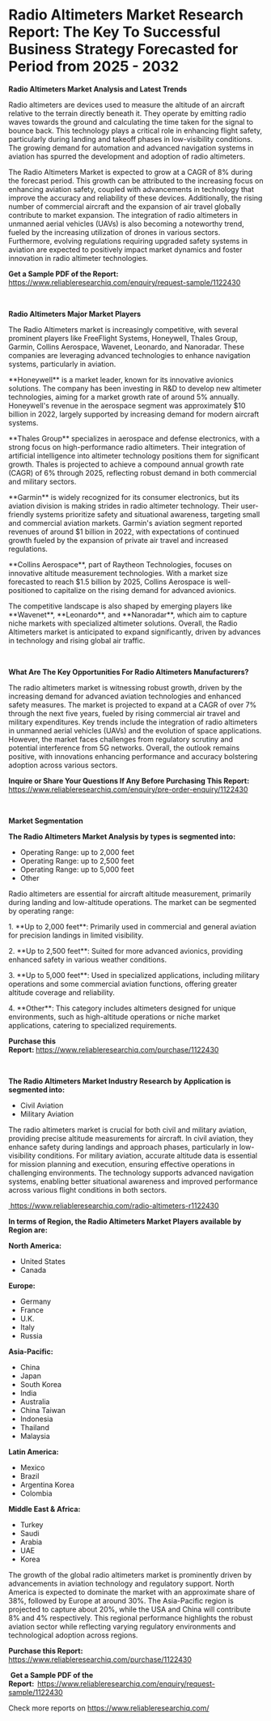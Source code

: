 <p><h1>Radio Altimeters Market Research Report: The Key To Successful Business Strategy Forecasted for Period from 2025 - 2032</h1></p><p><strong>Radio Altimeters Market Analysis and Latest Trends</strong></p>
<p><p>Radio altimeters are devices used to measure the altitude of an aircraft relative to the terrain directly beneath it. They operate by emitting radio waves towards the ground and calculating the time taken for the signal to bounce back. This technology plays a critical role in enhancing flight safety, particularly during landing and takeoff phases in low-visibility conditions. The growing demand for automation and advanced navigation systems in aviation has spurred the development and adoption of radio altimeters.</p><p>The Radio Altimeters Market is expected to grow at a CAGR of 8% during the forecast period. This growth can be attributed to the increasing focus on enhancing aviation safety, coupled with advancements in technology that improve the accuracy and reliability of these devices. Additionally, the rising number of commercial aircraft and the expansion of air travel globally contribute to market expansion. The integration of radio altimeters in unmanned aerial vehicles (UAVs) is also becoming a noteworthy trend, fueled by the increasing utilization of drones in various sectors. Furthermore, evolving regulations requiring upgraded safety systems in aviation are expected to positively impact market dynamics and foster innovation in radio altimeter technologies.</p></p>
<p><strong>Get a Sample PDF of the Report:&nbsp;</strong> <a href="https://www.reliableresearchiq.com/enquiry/request-sample/1122430?utm_campaign=2230&utm_medium=2&utm_source=Github&utm_content=ia&utm_term=22022025&utm_id=radio-altimeters">https://www.reliableresearchiq.com/enquiry/request-sample/1122430</a></p>
<p>&nbsp;</p>
<p><strong>Radio Altimeters Major Market Players</strong></p>
<p><p>The Radio Altimeters market is increasingly competitive, with several prominent players like FreeFlight Systems, Honeywell, Thales Group, Garmin, Collins Aerospace, Wavenet, Leonardo, and Nanoradar. These companies are leveraging advanced technologies to enhance navigation systems, particularly in aviation.</p><p>**Honeywell** is a market leader, known for its innovative avionics solutions. The company has been investing in R&D to develop new altimeter technologies, aiming for a market growth rate of around 5% annually. Honeywell's revenue in the aerospace segment was approximately $10 billion in 2022, largely supported by increasing demand for modern aircraft systems.</p><p>**Thales Group** specializes in aerospace and defense electronics, with a strong focus on high-performance radio altimeters. Their integration of artificial intelligence into altimeter technology positions them for significant growth. Thales is projected to achieve a compound annual growth rate (CAGR) of 6% through 2025, reflecting robust demand in both commercial and military sectors.</p><p>**Garmin** is widely recognized for its consumer electronics, but its aviation division is making strides in radio altimeter technology. Their user-friendly systems prioritize safety and situational awareness, targeting small and commercial aviation markets. Garmin's aviation segment reported revenues of around $1 billion in 2022, with expectations of continued growth fueled by the expansion of private air travel and increased regulations.</p><p>**Collins Aerospace**, part of Raytheon Technologies, focuses on innovative altitude measurement technologies. With a market size forecasted to reach $1.5 billion by 2025, Collins Aerospace is well-positioned to capitalize on the rising demand for advanced avionics.</p><p>The competitive landscape is also shaped by emerging players like **Wavenet**, **Leonardo**, and **Nanoradar**, which aim to capture niche markets with specialized altimeter solutions. Overall, the Radio Altimeters market is anticipated to expand significantly, driven by advances in technology and rising global air traffic.</p></p>
<p>&nbsp;</p>
<p><strong>What Are The Key Opportunities For Radio Altimeters Manufacturers?</strong></p>
<p><p>The radio altimeters market is witnessing robust growth, driven by the increasing demand for advanced aviation technologies and enhanced safety measures. The market is projected to expand at a CAGR of over 7% through the next five years, fueled by rising commercial air travel and military expenditures. Key trends include the integration of radio altimeters in unmanned aerial vehicles (UAVs) and the evolution of space applications. However, the market faces challenges from regulatory scrutiny and potential interference from 5G networks. Overall, the outlook remains positive, with innovations enhancing performance and accuracy bolstering adoption across various sectors.</p></p>
<p><strong>Inquire or Share Your Questions If Any Before Purchasing This Report:</strong> <a href="https://www.reliableresearchiq.com/enquiry/pre-order-enquiry/1122430?utm_campaign=2230&utm_medium=2&utm_source=Github&utm_content=ia&utm_term=22022025&utm_id=radio-altimeters">https://www.reliableresearchiq.com/enquiry/pre-order-enquiry/1122430</a></p>
<p>&nbsp;</p>
<p><strong>Market Segmentation</strong></p>
<p><strong>The Radio Altimeters Market Analysis by types is segmented into:</strong></p>
<p><ul><li>Operating Range: up to 2,000 feet</li><li>Operating Range: up to 2,500 feet</li><li>Operating Range: up to 5,000 feet</li><li>Other</li></ul></p>
<p><p>Radio altimeters are essential for aircraft altitude measurement, primarily during landing and low-altitude operations. The market can be segmented by operating range: </p><p>1. **Up to 2,000 feet**: Primarily used in commercial and general aviation for precision landings in limited visibility.</p><p>2. **Up to 2,500 feet**: Suited for more advanced avionics, providing enhanced safety in various weather conditions.</p><p>3. **Up to 5,000 feet**: Used in specialized applications, including military operations and some commercial aviation functions, offering greater altitude coverage and reliability.</p><p>4. **Other**: This category includes altimeters designed for unique environments, such as high-altitude operations or niche market applications, catering to specialized requirements.</p></p>
<p><strong>Purchase this Report:&nbsp;</strong><a href="https://www.reliableresearchiq.com/purchase/1122430?utm_campaign=2230&utm_medium=2&utm_source=Github&utm_content=ia&utm_term=22022025&utm_id=radio-altimeters">https://www.reliableresearchiq.com/purchase/1122430</a></p>
<p>&nbsp;</p>
<p><strong>The Radio Altimeters Market Industry Research by Application is segmented into:</strong></p>
<p><ul><li>Civil Aviation</li><li>Military Aviation</li></ul></p>
<p><p>The radio altimeters market is crucial for both civil and military aviation, providing precise altitude measurements for aircraft. In civil aviation, they enhance safety during landings and approach phases, particularly in low-visibility conditions. For military aviation, accurate altitude data is essential for mission planning and execution, ensuring effective operations in challenging environments. The technology supports advanced navigation systems, enabling better situational awareness and improved performance across various flight conditions in both sectors.</p></p>
<p><a href="https://www.reliableresearchiq.com/radio-altimeters-r1122430?utm_campaign=2230&utm_medium=2&utm_source=Github&utm_content=ia&utm_term=22022025&utm_id=radio-altimeters">&nbsp;https://www.reliableresearchiq.com/radio-altimeters-r1122430</a></p>
<p><strong>In terms of Region, the Radio Altimeters Market Players available by Region are:</strong></p>
<p>
    <p> <strong> North America: </strong>
        <ul>
            <li>United States</li>
            <li>Canada</li>
        </ul>
        </p> 
    <p> <strong> Europe: </strong>
        <ul>
            <li>Germany</li>
            <li>France</li>
            <li>U.K.</li>
            <li>Italy</li>
            <li>Russia</li>
        </ul>
        </p> 
    <p> <strong> Asia-Pacific: </strong>
        <ul>
            <li>China</li>
            <li>Japan</li>
            <li>South Korea</li>
            <li>India</li>
            <li>Australia</li>
            <li>China Taiwan</li>
            <li>Indonesia</li>
            <li>Thailand</li>
            <li>Malaysia</li>
        </ul>
        </p> 
    <p> <strong> Latin America: </strong>
        <ul>
            <li>Mexico</li>
            <li>Brazil</li>
            <li>Argentina Korea</li>
            <li>Colombia</li>
        </ul>
        </p> 
    <p> <strong> Middle East & Africa: </strong>
        <ul>
            <li>Turkey</li>
            <li>Saudi</li>
            <li>Arabia</li>
            <li>UAE</li>
            <li>Korea</li>
        </ul>
    </p>
    </p>
<p><p>The growth of the global radio altimeters market is prominently driven by advancements in aviation technology and regulatory support. North America is expected to dominate the market with an approximate share of 38%, followed by Europe at around 30%. The Asia-Pacific region is projected to capture about 20%, while the USA and China will contribute 8% and 4% respectively. This regional performance highlights the robust aviation sector while reflecting varying regulatory environments and technological adoption across regions.</p></p>
<p><strong>Purchase this Report: </strong><a href="https://www.reliableresearchiq.com/purchase/1122430?utm_campaign=2230&utm_medium=2&utm_source=Github&utm_content=ia&utm_term=22022025&utm_id=radio-altimeters">https://www.reliableresearchiq.com/purchase/1122430</a></p>
<p>&nbsp;<strong>Get a Sample PDF of the Report:&nbsp;&nbsp;</strong><a href="https://www.reliableresearchiq.com/enquiry/request-sample/1122430?utm_campaign=2230&utm_medium=2&utm_source=Github&utm_content=ia&utm_term=22022025&utm_id=radio-altimeters">https://www.reliableresearchiq.com/enquiry/request-sample/1122430</a></p>
<p><strong></strong></p>
<p>Check more reports on <a href="https://www.reliableresearchiq.com/?utm_campaign=2230&utm_medium=2&utm_source=Github&utm_content=ia&utm_term=22022025&utm_id=radio-altimeters">https://www.reliableresearchiq.com/</a></p>